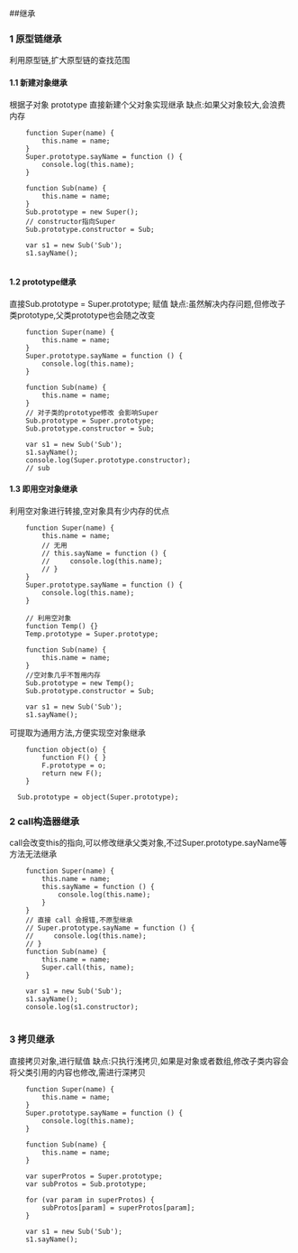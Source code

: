 ##继承

### 1 原型链继承

利用原型链,扩大原型链的查找范围

#### 1.1 新建对象继承
根据子对象 prototype 直接新建个父对象实现继承
缺点:如果父对象较大,会浪费内存

```
    function Super(name) {
        this.name = name;
    }
    Super.prototype.sayName = function () {
        console.log(this.name);
    }

    function Sub(name) {
        this.name = name;
    }
    Sub.prototype = new Super();
    // constructor指向Super
    Sub.prototype.constructor = Sub;

    var s1 = new Sub('Sub');
    s1.sayName();
    
```

#### 1.2 prototype继承

直接Sub.prototype = Super.prototype; 赋值
缺点:虽然解决内存问题,但修改子类prototype,父类prototype也会随之改变

```
    function Super(name) {
        this.name = name;
    }
    Super.prototype.sayName = function () {
        console.log(this.name);
    }

    function Sub(name) {
        this.name = name;
    }
    // 对子类的prototype修改 会影响Super
    Sub.prototype = Super.prototype;
    Sub.prototype.constructor = Sub;

    var s1 = new Sub('Sub');
    s1.sayName();
    console.log(Super.prototype.constructor);
    // sub
```

#### 1.3 即用空对象继承
利用空对象进行转接,空对象具有少内存的优点

```
    function Super(name) {
        this.name = name;
        // 无用
        // this.sayName = function () {
        //     console.log(this.name);
        // }
    }
    Super.prototype.sayName = function () {
        console.log(this.name);
    }

    // 利用空对象
    function Temp() {}
    Temp.prototype = Super.prototype;

    function Sub(name) {
        this.name = name;
    }
    //空对象几乎不暂用内存
    Sub.prototype = new Temp();
    Sub.prototype.constructor = Sub;

    var s1 = new Sub('Sub');
    s1.sayName();

```
可提取为通用方法,方便实现空对象继承
```
    function object(o) {
        function F() { }
        F.prototype = o;
        return new F();
    }

  Sub.prototype = object(Super.prototype);
```

### 2 call构造器继承

call会改变this的指向,可以修改继承父类对象,不过Super.prototype.sayName等方法无法继承

```
    function Super(name) {
        this.name = name;
        this.sayName = function () {
            console.log(this.name);
        }
    }
    // 直接 call 会报错,不原型继承 
    // Super.prototype.sayName = function () {
    //     console.log(this.name);
    // }
    function Sub(name) {
        this.name = name;
        Super.call(this, name);
    }

    var s1 = new Sub('Sub');
    s1.sayName();
    console.log(s1.constructor);
    
```

### 3 拷贝继承
直接拷贝对象,进行赋值
缺点:只执行浅拷贝,如果是对象或者数组,修改子类内容会将父类引用的内容也修改,需进行深拷贝
```
    function Super(name) {
        this.name = name;
    }
    Super.prototype.sayName = function () {
        console.log(this.name);
    }

    function Sub(name) {
        this.name = name;
    }

    var superProtos = Super.prototype;
    var subProtos = Sub.prototype;

    for (var param in superProtos) {
        subProtos[param] = superProtos[param];
    }

    var s1 = new Sub('Sub');
    s1.sayName();

```



